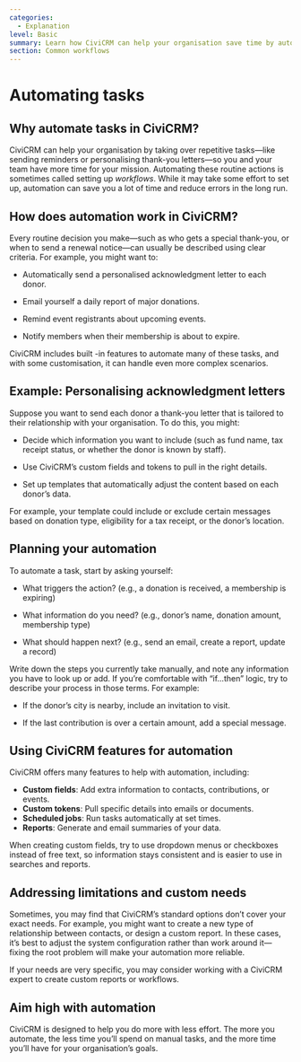 ```yaml
---
categories:
  - Explanation
level: Basic
summary: Learn how CiviCRM can help your organisation save time by automating routine administrative tasks and personalising communications.
section: Common workflows
---
```


# Automating tasks

## Why automate tasks in CiviCRM?

CiviCRM can help your organisation by taking over repetitive tasks—like sending reminders or personalising thank-you letters—so you and your team have more time for your mission. Automating these routine actions is sometimes called setting up *workflows*. While it may take some effort to set up, automation can save you a lot of time and reduce errors in the long run.

## How does automation work in CiviCRM?

Every routine decision you make—such as who gets a special thank-you, or when to send a renewal notice—can usually be described using clear criteria. For example, you might want to:

- Automatically send a personalised acknowledgment letter to each donor.

- Email yourself a daily report of major donations.

- Remind event registrants about upcoming events.

- Notify members when their membership is about to expire.

CiviCRM includes built
-in features to automate many of these tasks, and with some customisation, it can handle even more complex scenarios.

## Example: Personalising acknowledgment letters

Suppose you want to send each donor a thank-you letter that is tailored to their relationship with your organisation. To do this, you might:

- Decide which information you want to include (such as fund name, tax receipt status, or whether the donor is known by staff).

- Use CiviCRM’s custom fields and tokens to pull in the right details.

- Set up templates that automatically adjust the content based on each donor’s data.

For example, your template could include or exclude certain messages based on donation type, eligibility for a tax receipt, or the donor’s location.

## Planning your automation

To automate a task, start by asking yourself:

- What triggers the action? (e.g., a donation is received, a membership is expiring)

- What information do you need? (e.g., donor’s name, donation amount, membership type)

- What should happen next? (e.g., send an email, create a report, update a record)

Write down the steps you currently take manually, and note any information you have to look up or add. If you’re comfortable with “if…then” logic, try to describe your process in those terms. For example:

- If the donor’s city is nearby, include an invitation to visit.

- If the last contribution is over a certain amount, add a special message.

## Using CiviCRM features for automation

CiviCRM offers many features to help with automation, including:

- **Custom fields**: Add extra information to contacts, contributions, or events.
- **Custom tokens**: Pull specific details into emails or documents.
- **Scheduled jobs**: Run tasks automatically at set times.
- **Reports**: Generate and email summaries of your data.

When creating custom fields, try to use dropdown menus or checkboxes instead of free text, so information stays consistent and is easier to use in searches and reports.

## Addressing limitations and custom needs

Sometimes, you may find that CiviCRM’s standard options don’t cover your exact needs. For example, you might want to create a new type of relationship between contacts, or design a custom report. In these cases, it’s best to adjust the system configuration rather than work around it—fixing the root problem will make your automation more reliable.

If your needs are very specific, you may consider working with a CiviCRM expert to create custom reports or workflows.

## Aim high with automation

CiviCRM is designed to help you do more with less effort. The more you automate, the less time you’ll spend on manual tasks, and the more time you’ll have for your organisation’s goals.

<!--
Source: https://docs.civicrm.org/user/en/latest/common
-workflows/automating-tasks/ -->

<!--
This page is best classified as an Explanation under the Diátaxis framework, as it provides background, context, and conceptual guidance on why and how to approach automation in CiviCRM, rather than step
-by-step instructions or exhaustive reference details. The content is introductory and suitable for a Basic level audience. If more concrete step-by-step instructions or specific task guides are needed, these should be split off as separate How-to Guides or Tutorials. -->
